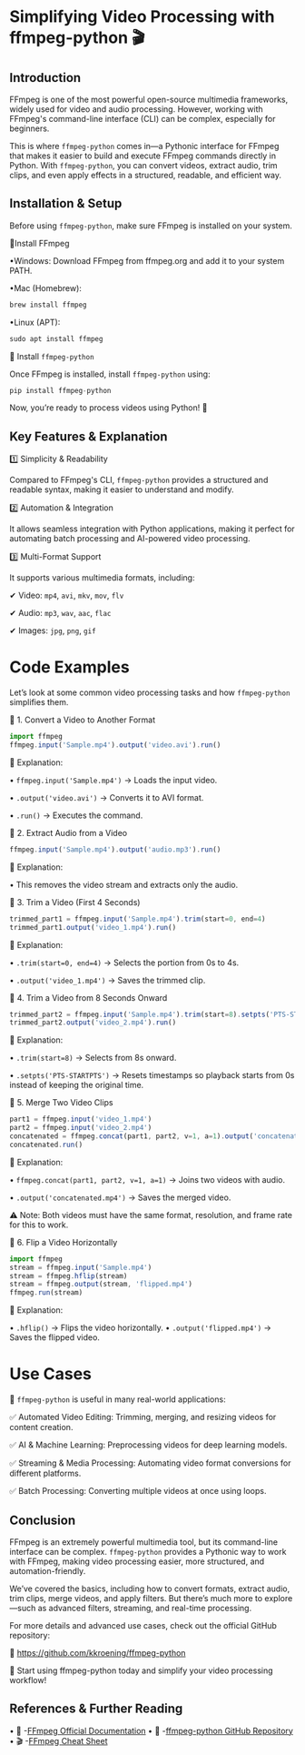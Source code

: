 # Simplifying Video Processing with ffmpeg-python 🎬
## Introduction
FFmpeg is one of the most powerful open-source multimedia frameworks, widely used for video and audio processing. However, working with FFmpeg's command-line interface (CLI) can be complex, especially for beginners.

This is where ```` ffmpeg-python ```` comes in—a Pythonic interface for FFmpeg that makes it easier to build and execute FFmpeg commands directly in Python. With ```` ffmpeg-python ````, you can convert videos, extract audio, trim clips, and even apply effects in a structured, readable, and efficient way.

## Installation & Setup
Before using ````ffmpeg-python````, make sure FFmpeg is installed on your system.

🔹Install FFmpeg

•Windows: Download FFmpeg from ffmpeg.org and add it to your system PATH.

•Mac (Homebrew):
````Javascript
brew install ffmpeg
````
•Linux (APT):
````Javascript
sudo apt install ffmpeg
````
🔹 Install ````ffmpeg-python````

Once FFmpeg is installed, install ````ffmpeg-python```` using:
````Javascript
pip install ffmpeg-python
````
Now, you’re ready to process videos using Python! 🚀

## Key Features & Explanation
1️⃣ Simplicity & Readability

Compared to FFmpeg's CLI, ````ffmpeg-python```` provides a structured and readable syntax, making it easier to understand and modify.

2️⃣ Automation & Integration

It allows seamless integration with Python applications, making it perfect for automating batch processing and AI-powered video processing.

3️⃣ Multi-Format Support

It supports various multimedia formats, including:

✔ Video: ````mp4````, ````avi````, ````mkv````, ````mov````, ````flv````

✔ Audio: ````mp3````, ````wav````, ````aac````, ````flac````

✔ Images: ````jpg````, ````png````, ````gif````

# Code Examples

Let’s look at some common video processing tasks and how ````ffmpeg-python```` simplifies them.

🔹 1. Convert a Video to Another Format
````Javascript
import ffmpeg
ffmpeg.input('Sample.mp4').output('video.avi').run()
````
📌 Explanation:

• ````ffmpeg.input('Sample.mp4')```` → Loads the input video.

• ````.output('video.avi')```` → Converts it to AVI format.

• ````.run()```` → Executes the command.

🔹 2. Extract Audio from a Video

````Javascript
ffmpeg.input('Sample.mp4').output('audio.mp3').run()
````

📌 Explanation:

• This removes the video stream and extracts only the audio.

🔹 3. Trim a Video (First 4 Seconds)
````Javascript
trimmed_part1 = ffmpeg.input('Sample.mp4').trim(start=0, end=4)
trimmed_part1.output('video_1.mp4').run()
````

📌 Explanation:

• ````.trim(start=0, end=4)```` → Selects the portion from 0s to 4s.

• ````.output('video_1.mp4')```` → Saves the trimmed clip.

🔹 4. Trim a Video from 8 Seconds Onward
````Javascript
trimmed_part2 = ffmpeg.input('Sample.mp4').trim(start=8).setpts('PTS-STARTPTS')
trimmed_part2.output('video_2.mp4').run()
````

📌 Explanation:

• ````.trim(start=8)```` → Selects from 8s onward.

• ````.setpts('PTS-STARTPTS')```` → Resets timestamps so playback starts from 0s instead of keeping the original time.

🔹 5. Merge Two Video Clips
````Javascript
part1 = ffmpeg.input('video_1.mp4')
part2 = ffmpeg.input('video_2.mp4')
concatenated = ffmpeg.concat(part1, part2, v=1, a=1).output('concatenated.mp4')
concatenated.run()
````
📌 Explanation:

• ````ffmpeg.concat(part1, part2, v=1, a=1)```` → Joins two videos with audio.

• ````.output('concatenated.mp4')```` → Saves the merged video.

⚠ Note: Both videos must have the same format, resolution, and frame rate for this to work.

🔹 6. Flip a Video Horizontally
````Javascript
import ffmpeg
stream = ffmpeg.input('Sample.mp4')
stream = ffmpeg.hflip(stream)
stream = ffmpeg.output(stream, 'flipped.mp4')
ffmpeg.run(stream)
````

📌 Explanation:

• ````.hflip()```` → Flips the video horizontally.
• ````.output('flipped.mp4')```` → Saves the flipped video.

# Use Cases

📌 ````ffmpeg-python```` is useful in many real-world applications:

✅ Automated Video Editing: Trimming, merging, and resizing videos for content creation.

✅ AI & Machine Learning: Preprocessing videos for deep learning models.

✅ Streaming & Media Processing: Automating video format conversions for different platforms.

✅ Batch Processing: Converting multiple videos at once using loops.

## Conclusion

FFmpeg is an extremely powerful multimedia tool, but its command-line interface can be complex. ````ffmpeg-python```` provides a Pythonic way to work with FFmpeg, making video processing easier, more structured, and automation-friendly.

We’ve covered the basics, including how to convert formats, extract audio, trim clips, merge videos, and apply filters. But there’s much more to explore—such as advanced filters, streaming, and real-time processing.

For more details and advanced use cases, check out the official GitHub repository:

🔗 https://github.com/kkroening/ffmpeg-python

🚀 Start using ffmpeg-python today and simplify your video processing workflow!

## References & Further Reading

• 📖 -[FFmpeg Official Documentation](https://ffmpeg.org/documentation.html)
• 🐍 -[ffmpeg-python GitHub Repository](https://github.com/kkroening/ffmpeg-python)
• 🎬 -[FFmpeg Cheat Sheet](https://gist.github.com/tayvano/6e2d456a9897f55025e25035478a3a50)






